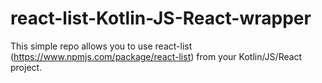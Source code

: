 # react-list-Kotlin-JS-React-wrapper
This simple repo allows you to use react-list (https://www.npmjs.com/package/react-list) from your Kotlin/JS/React project.
